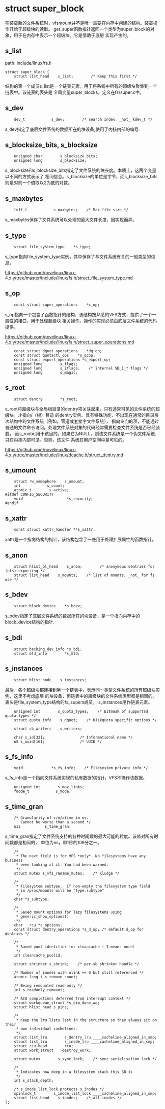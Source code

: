 struct super_block
========================================

在装载新的文件系统时，vfsmount并不是唯一需要在内存中创建的结构。装载操作开始于超级块的读取。
get_super函数指针返回一个类型为super_block的对象，用于在内存中表示一个超级块。它是借助于底层
实现产生的。

s_list
----------------------------------------

path: include/linux/fs.h
```
struct super_block {
    struct list_head    s_list;        /* Keep this first */
```

结构的第一个成员s_list是一个链表元素，用于将系统中所有的超级块聚集到一个链表中。该链表的表头是
全局变量super_blocks，定义在fs/super.c中。

s_dev
----------------------------------------

```
    dev_t            s_dev;        /* search index; _not_ kdev_t */
```

s_dev指定了底层文件系统的数据所在的块设备,使用了内核内部的编号.

s_blocksize_bits, s_blocksize
----------------------------------------

```
    unsigned char        s_blocksize_bits;
    unsigned long        s_blocksize;
```

s_blocksize和s_blocksize_bits指定了文件系统的块长度。本质上，这两个变量以不同的方式表示了
相同信息。s_blocksize的单位是字节，而s_blocksize_bits则是对前一个值取以2为底的对数。

s_maxbytes
----------------------------------------

```
    loff_t            s_maxbytes;    /* Max file size */
```

s_maxbytes保存了文件系统可以处理的最大文件长度，因实现而异。

s_type
----------------------------------------

```
    struct file_system_type    *s_type;
```

s_type指向file_system_type实例，其中保存了与文件系统有关的一般类型的信息。

https://github.com/novelinux/linux-4.x.y/tree/master/include/linux/fs.h/struct_file_system_type.md

s_op
----------------------------------------

```
    const struct super_operations    *s_op;
```

s_op指向一个包含了函数指针的结构，该结构按熟悉的VFS方式，提供了一个一般性的接口，用于处理超级块
相关操作。操作的实现必须由底层文件系统的代码提供。

https://github.com/novelinux/linux-4.x.y/tree/master/include/linux/fs.h/struct_super_operations.md

```
    const struct dquot_operations    *dq_op;
    const struct quotactl_ops    *s_qcop;
    const struct export_operations *s_export_op;
    unsigned long        s_flags;
    unsigned long        s_iflags;    /* internal SB_I_* flags */
    unsigned long        s_magic;
```

s_root
----------------------------------------

```
    struct dentry        *s_root;
```

s_root将超级块与全局根目录的dentry项关联起来。只有通常可见的文件系统的超级块，才指向/（根）目录
的dentry实例。具有特殊功能、不出现在通常的目录层次结构中的文件系统（例如，管道或套接字文件系统），
指向专门的项，不能通过普通的文件命令访问。处理文件系统对象的代码经常需要检查文件系统是否已经装载，
而s_root可用于该目的。如果它为NULL，则该文件系统是一个伪文件系统，只在内核内部可见。否则，该文件
系统在用户空间中是可见的。

https://github.com/novelinux/linux-4.x.y/tree/master/include/linux/dcache.h/struct_dentry.md

s_umount
----------------------------------------

```
    struct rw_semaphore    s_umount;
    int            s_count;
    atomic_t        s_active;
#ifdef CONFIG_SECURITY
    void                    *s_security;
#endif
```

s_xattr
----------------------------------------

```
    const struct xattr_handler **s_xattr;
```

xattr是一个指向结构的指针，该结构包含了一些用于处理扩展属性的函数指针。

s_anon
----------------------------------------

```
    struct hlist_bl_head    s_anon;        /* anonymous dentries for (nfs) exporting */
    struct list_head    s_mounts;    /* list of mounts; _not_ for fs use */
```

s_bdev
----------------------------------------

```
    struct block_device    *s_bdev;
```

s_bdev指定了底层文件系统的数据所在的块设备，是一个指向内存中的block_device结构的指针.

s_bdi
----------------------------------------

```
    struct backing_dev_info *s_bdi;
    struct mtd_info        *s_mtd;
```

s_instances
----------------------------------------

```
    struct hlist_node    s_instances;
```

最后，各个超级块都连接到另一个链表中，表示同一类型文件系统的所有超级块实例，这里不考虑底层
的块设备，但链表中的超级块的文件系统类型都是相同的。表头是file_system_type结构的fs_supers成员，
s_instances用作链表元素。

```
    unsigned int        s_quota_types;    /* Bitmask of supported quota types */
    struct quota_info    s_dquot;    /* Diskquota specific options */

    struct sb_writers    s_writers;

    char s_id[32];                /* Informational name */
    u8 s_uuid[16];                /* UUID */
```

s_fs_info
----------------------------------------

```
    void             *s_fs_info;    /* Filesystem private info */
```

s_fs_info是一个指向文件系统实现的私有数据的指针，VFS不操作该数据。

```
    unsigned int        s_max_links;
    fmode_t            s_mode;
```

s_time_gran
----------------------------------------

```
    /* Granularity of c/m/atime in ns.
       Cannot be worse than a second */
    u32           s_time_gran;
```

s_time_gran指定了文件系统支持的各种时间戳的最大可能的粒度。该值对所有时间戳都是相同的，
单位为ns，即1秒的109分之一。

```
    /*
     * The next field is for VFS *only*. No filesystems have any business
     * even looking at it. You had been warned.
     */
    struct mutex s_vfs_rename_mutex;    /* Kludge */

    /*
     * Filesystem subtype.  If non-empty the filesystem type field
     * in /proc/mounts will be "type.subtype"
     */
    char *s_subtype;

    /*
     * Saved mount options for lazy filesystems using
     * generic_show_options()
     */
    char __rcu *s_options;
    const struct dentry_operations *s_d_op; /* default d_op for dentries */

    /*
     * Saved pool identifier for cleancache (-1 means none)
     */
    int cleancache_poolid;

    struct shrinker s_shrink;    /* per-sb shrinker handle */

    /* Number of inodes with nlink == 0 but still referenced */
    atomic_long_t s_remove_count;

    /* Being remounted read-only */
    int s_readonly_remount;

    /* AIO completions deferred from interrupt context */
    struct workqueue_struct *s_dio_done_wq;
    struct hlist_head s_pins;

    /*
     * Keep the lru lists last in the structure so they always sit on their
     * own individual cachelines.
     */
    struct list_lru        s_dentry_lru ____cacheline_aligned_in_smp;
    struct list_lru        s_inode_lru ____cacheline_aligned_in_smp;
    struct rcu_head        rcu;
    struct work_struct    destroy_work;

    struct mutex        s_sync_lock;    /* sync serialisation lock */

    /*
     * Indicates how deep in a filesystem stack this SB is
     */
    int s_stack_depth;

    /* s_inode_list_lock protects s_inodes */
    spinlock_t        s_inode_list_lock ____cacheline_aligned_in_smp;
    struct list_head    s_inodes;    /* all inodes */
};
```